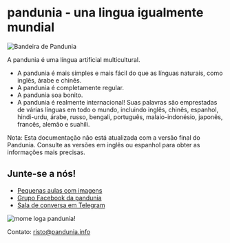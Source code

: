 # pandunia - una lingua igualmente mundial

![](http://www.pandunia.info/bandir/bandir.png "Bandeira de Pandunia")


A pandunia é uma língua artificial multicultural.

- A pandunia é mais simples e mais fácil do que as línguas naturais, como inglês, árabe e chinês.
- A pandunia é completamente regular.
- A pandunia soa bonito.
- A pandunia é realmente internacional! Suas palavras são emprestadas de várias línguas em todo o mundo, incluindo inglês, chinês, espanhol, hindi-urdu, árabe, russo, bengali, português, malaio-indonésio, japonês, francês, alemão e suahili.

Nota: Esta documentação não está atualizada com a versão final do Pandunia. Consulte as versões em inglês ou espanhol para obter as informações mais precisas.

## Junte-se a nós!

- [Pequenas aulas com imagens](http://www.pandunia.info/pandunia/mini_darse.html)
- [Grupo Facebook da pandunia](http://www.facebook.com/groups/pandunia)
- [Sala de conversa em Telegram](https://telegram.me/joinchat/Dhfgywdb7jonCD7DHCxuJw)

![](http://www.pandunia.info/grafe/mome_loga_pandunia.png "mome loga pandunia!")

Contato: risto@pandunia.info

